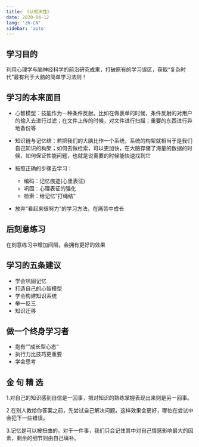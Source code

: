```yaml
---
title: 《认知天性》
date: 2020-04-12
lang: 'zh-CN'
sidebar: 'auto'
---
```


## 学习目的

利用心理学与脑神经科学的前沿研究成果，打破原有的学习误区，获取“复杂时代”最有利于大脑的简单学习法则！



## 学习的本来面目

- 心智模型：技能作为一种条件反射。比如在做表单的时候，条件反射的对用户的输入去进行过滤；在文件上传的时候，对文件进行扫描；重要的东西进行异地备份等
- 知识链与记忆结：若把我们的大脑比作一个系统，系统的构架就相当于是我们自己知识的构架；如何去做检索，可以更加快，在大脑存储了海量的数据的时候，如何保证性能问题，也就是说需要的时候能快速找到它
- 按照正确的步骤去学习：
  - 编码：记忆痕迹(心里表征)
  - 巩固：心理表征的强化
  - 检索：给记忆“打绳结”

- 放弃“看起来很努力”的学习方法，在痛苦中成长



## 后刻意练习

在刻意练习中增加间隔，会拥有更好的效果



## 学习的五条建议

- 学会巩固记忆
- 打造自己的心智模型
- 学会构建知识系统
- 举一反三
- 知识迁移



## 做一个终身学习者

- 抱有“”成长型心态“
- 执行力比技巧更重要
- 学会思考



## 金 句 精 选



1.对自己的知识感到自信是一回事，把对知识的熟练掌握表现出来则是另一回事。



2.在别人教给你答案之前，先尝试自己解决问题。这样效果会更好，哪怕在尝试中会犯下一些错误。



3.记忆是可以被扭曲的。对于一件事，我们只会记住其中对自己情感影响最大的因素，剩余的细节则由自己填补。 